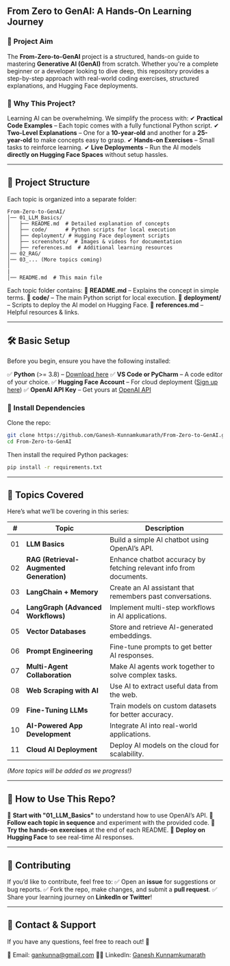 ## **From Zero to GenAI: A Hands-On Learning Journey**

### 🚀 **Project Aim**

The **From-Zero-to-GenAI** project is a structured, hands-on guide to mastering **Generative AI (GenAI)** from scratch. Whether you're a complete beginner or a developer looking to dive deep, this repository provides a step-by-step approach with real-world coding exercises, structured explanations, and Hugging Face deployments.

### 🤖 **Why This Project?**

Learning AI can be overwhelming. We simplify the process with:
✔ **Practical Code Examples** – Each topic comes with a fully functional Python script.
✔ **Two-Level Explanations** – One for a **10-year-old** and another for a **25-year-old** to make concepts easy to grasp.
✔ **Hands-on Exercises** – Small tasks to reinforce learning.
✔ **Live Deployments** – Run the AI models **directly on Hugging Face Spaces** without setup hassles.

---

## 📂 **Project Structure**

Each topic is organized into a separate folder:

```
From-Zero-to-GenAI/
│── 01_LLM_Basics/
│   ├── README.md  # Detailed explanation of concepts
│   ├── code/      # Python scripts for local execution
│   ├── deployment/ # Hugging Face deployment scripts
│   ├── screenshots/  # Images & videos for documentation
│   ├── references.md  # Additional learning resources
│── 02_RAG/
│── 03_... (More topics coming)
│
|
│── README.md  # This main file
```

Each topic folder contains:
📌 **README.md** – Explains the concept in simple terms.
📌 **code/** – The main Python script for local execution.
📌 **deployment/** – Scripts to deploy the AI model on Hugging Face.
📌 **references.md** – Helpful resources & links.

---

## 🛠 **Basic Setup**

Before you begin, ensure you have the following installed:

✅ **Python** (>= 3.8) – [Download here](https://www.python.org/downloads/)
✅ **VS Code or PyCharm** – A code editor of your choice.
✅ **Hugging Face Account** – For cloud deployment ([Sign up here](https://huggingface.co/join))
✅ **OpenAI API Key** – Get yours at [OpenAI API](https://platform.openai.com/signup/)

### 📌 Install Dependencies

Clone the repo:

```bash
git clone https://github.com/Ganesh-Kunnamkumarath/From-Zero-to-GenAI.git
cd From-Zero-to-GenAI
```

Then install the required Python packages:

```bash
pip install -r requirements.txt
```

---

## 📜 **Topics Covered**

Here’s what we’ll be covering in this series:

| #   | **Topic**                                | **Description**                                                    |
| --- | ---------------------------------------- | ------------------------------------------------------------------ |
| 01  | **LLM Basics**                           | Build a simple AI chatbot using OpenAI’s API.                      |
| 02  | **RAG (Retrieval-Augmented Generation)** | Enhance chatbot accuracy by fetching relevant info from documents. |
| 03  | **LangChain + Memory**                   | Create an AI assistant that remembers past conversations.          |
| 04  | **LangGraph (Advanced Workflows)**       | Implement multi-step workflows in AI applications.                 |
| 05  | **Vector Databases**                     | Store and retrieve AI-generated embeddings.                        |
| 06  | **Prompt Engineering**                   | Fine-tune prompts to get better AI responses.                      |
| 07  | **Multi-Agent Collaboration**            | Make AI agents work together to solve complex tasks.               |
| 08  | **Web Scraping with AI**                 | Use AI to extract useful data from the web.                        |
| 09  | **Fine-Tuning LLMs**                     | Train models on custom datasets for better accuracy.               |
| 10  | **AI-Powered App Development**           | Integrate AI into real-world applications.                         |
| 11  | **Cloud AI Deployment**                  | Deploy AI models on the cloud for scalability.                     |

_(More topics will be added as we progress!)_

---

## 🚀 **How to Use This Repo?**

🔹 **Start with "01_LLM_Basics"** to understand how to use OpenAI’s API.
🔹 **Follow each topic in sequence** and experiment with the provided code.
🔹 **Try the hands-on exercises** at the end of each README.
🔹 **Deploy on Hugging Face** to see real-time AI responses.

---

## 🤝 **Contributing**

If you’d like to contribute, feel free to:
✅ Open an **issue** for suggestions or bug reports.
✅ Fork the repo, make changes, and submit a **pull request**.
✅ Share your learning journey on **LinkedIn or Twitter**!

---

## 📩 **Contact & Support**

If you have any questions, feel free to reach out! 🚀

📧 Email: gankunna@gmail.com
👨‍💻 LinkedIn: [Ganesh Kunnamkumarath](https://www.linkedin.com/in/ganeshknair/)
